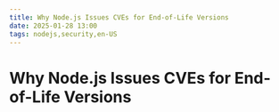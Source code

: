 ```yaml
---
title: Why Node.js Issues CVEs for End-of-Life Versions
date: 2025-01-28 13:00
tags: nodejs,security,en-US
---
```


# Why Node.js Issues CVEs for End-of-Life Versions


